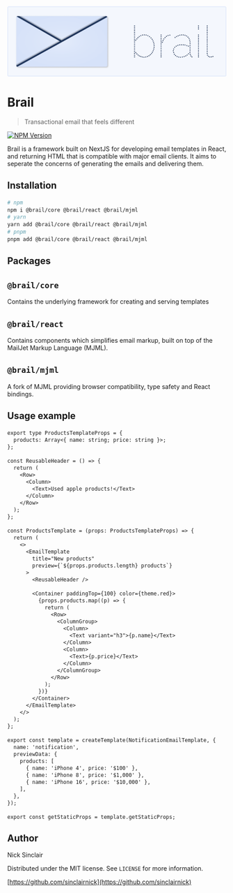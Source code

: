 ![Brail](./static/brail.png)

# Brail

> Transactional email that feels different

[![NPM Version][npm-image]][npm-url]

Brail is a framework built on NextJS for developing email templates in React, and returning HTML that is compatible with major email clients. It aims to seperate the concerns of generating the emails and delivering them.

## Installation

```sh
# npm
npm i @brail/core @brail/react @brail/mjml
# yarn
yarn add @brail/core @brail/react @brail/mjml
# pnpm
pnpm add @brail/core @brail/react @brail/mjml
```

## Packages

## `@brail/core`

Contains the underlying framework for creating and serving templates

## `@brail/react`

Contains components which simplifies email markup, built on top of the MailJet Markup Language (MJML).

## `@brail/mjml`

A fork of MJML providing browser compatibility, type safety and React bindings.

## Usage example

```tsx
export type ProductsTemplateProps = {
  products: Array<{ name: string; price: string }>;
};

const ReusableHeader = () => {
  return (
    <Row>
      <Column>
        <Text>Used apple products!</Text>
      </Column>
    </Row>
  );
};

const ProductsTemplate = (props: ProductsTemplateProps) => {
  return (
    <>
      <EmailTemplate
        title="New products"
        preview={`${props.products.length} products`}
      >
        <ReusableHeader />

        <Container paddingTop={100} color={theme.red}>
          {props.products.map((p) => {
            return (
              <Row>
                <ColumnGroup>
                  <Column>
                    <Text variant="h3">{p.name}</Text>
                  </Column>
                  <Column>
                    <Text>{p.price}</Text>
                  </Column>
                </ColumnGroup>
              </Row>
            );
          })}
        </Container>
      </EmailTemplate>
    </>
  );
};

export const template = createTemplate(NotificationEmailTemplate, {
  name: 'notification',
  previewData: {
    products: [
      { name: 'iPhone 4', price: '$100' },
      { name: 'iPhone 8', price: '$1,000' },
      { name: 'iPhone 16', price: '$10,000' },
    ],
  },
});

export const getStaticProps = template.getStaticProps;
```

## Author

Nick Sinclair

Distributed under the MIT license. See `LICENSE` for more information.

[https://github.com/sinclairnick](https://github.com/sinclairnick)

<!-- Markdown link & img dfn's -->

[npm-image]: https://img.shields.io/npm/v/datadog-metrics.svg?style=flat-square
[npm-url]: https://npmjs.org/package/datadog-metrics
[wiki]: https://github.com/yourname/yourproject/wiki

